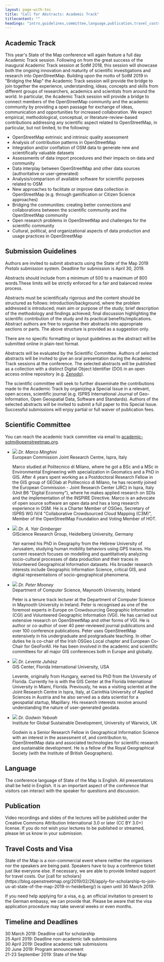 ```yaml
---
layout: page-with-toc
title: "Call for Abstracts: Academic Track"
titlecontent: ""
headings: "intro,guidelines,committee,language,publication,travel_costs_visa,timeline_deadlines"
---
```


<h2 id="intro">Academic Track</h2>

This year's State of the Map conference will again feature a full day Academic Track session. Following on from the great success of the inaugural Academic Track session at SotM&nbsp;<span class="numeral">2018</span>, this session will showcase both the ongoing innovation and maturity of scientific investigations and research into OpenStreetMap. Building upon the motto of SotM&nbsp;<span class="numeral">2019</span> in "Bridging the Map" the Academic Track session will provide the bridge to join together the experience, understanding, ideas, concepts and skills from different groups of researchers, academics and scientists from around the world. In particular, the Academic Track session will provide a bridge to connect members of the OpenStreetMap community and the academic community by providing a open passage for exchange of ideas, communication and opportunities for increased collaboration. We expect empirical, methodological, conceptual, or literature-review-based contributions addressing any scientific aspect related to OpenStreetMap, in particular, but not limited, to the following:

  * OpenStreetMap extrinsic and intrinsic quality assessment
  * Analysis of contribution patterns in OpenStreetMap
  * Integration and/or conflation of OSM data to generate new and scientifically valuable datasets
  * Assessments of data import procedures and their impacts on data and community
  * Data interplay between OpenStreetMap and other data sources (authoritative or user-generated)
  * Analysis/comparison of available software for scientific purposes related to OSM
  * New approaches to facilitate or improve data collection in OpenStreetMap (e.g. through gamification or Citizen Science approaches)
  * Bridging the communities: creating better connections and collaborations between the scientific community and the OpenStreetMap community
  * Open research problems in OpenStreetMap and challenges for the scientific community
  * Cultural, political, and organizational aspects of data production and usage practices in OpenStreetMap

<h2 id="guidelines">Submission Guidelines</h2>

Authors are invited to submit abstracts using the State of the Map&nbsp;<span class="numeral">2019</span> _Pretalx_ submission system. Deadline for submission is April <span class="numeral">30</span>, <span class="numeral">2019</span>.

Abstracts should include from a minimum of 500 to a maximum of 800 words.These limits will be strictly enforced for a fair and balanced review process.

Abstracts must be scientifically rigorous and the content should be structured as follows: introduction/background, where the problem addressed is introduced; main aim or purpose of the study; brief description of the methodology and findings achieved; final discussion highlighting the scientific contribution of the study and its practical benefits/implications. Abstract authors are free to organise their abstracts into appropriate sections or parts. The above structure is provided as a suggestion only.

There are no specific formatting or layout guidelines as the abstract will be submitted online in plain-text format.

Abstracts will be evaluated by the Scientific Committee. Authors of selected abstracts will be invited to give an oral presentation during the Academic Track sessions at the conference. The selected abstracts will be published as a collection with a distinct Digital Object Identifier (DOI) in an open access online repository (e.g. [Zenodo](https://zenodo.org/)).  

The scientific committee will seek to further disseminate the contributions made to the Academic Track by organizing a Special Issue in a relevant, open access, scientific journal (e.g. ISPRS International Journal of Geo-Information, Open Geospatial Data, Software and Standards). Authors of the selected abstracts will be invited to submit a full paper to this Special Issue. Successful submissions will enjoy partial or full waiver of publication fees.

<h2 id="committee">Scientific Committee</h2>


You can reach the academic track committee via email to <a href="mailto:academic-sotm@openstreetmap.org">academic-sotm@openstreetmap.org</a>.

* <img class="bio-pic" src="../../img/bios/minghini.jpg">
  <em>Dr. Marco Minghini</em><br>
  European Commission Joint Research Centre, Ispra, Italy

  Marco studied at Politecnico di Milano, where he got a BSc and a MSc in Environmental Engineering with specialization in Geomatics and a PhD in GIS. After 4 years spent working as a Postdoctoral Research Fellow in the GIS group of GEOlab at Politecnico di Milano, he has recently joined the European Commission - Joint Research Center (JRC) in Ispra, Italy (Unit B6 "Digital Economy"), where he makes applied research on SDIs and the implementation of the INSPIRE Directive. Marco is an advocate of open source software an open data and has a long research experience in OSM. He is a Charter Member of OSGeo, Secretary of ISPRS WG IV/4 "Collaborative Crowdsourced Cloud Mapping (C3M)", Member of the OpenStreetMap Foundation and Voting Member of HOT.

* <img class="bio-pic" src="../../img/bios/grinberger.jpg">
  <em>Dr. A. Yair Grinberger</em><br>
  GIScience Research Group, Heidelberg University, Germany

  Yair earned his PhD in Geography from the Hebrew University of Jerusalem, studying human mobility behaviors using GPS traces. His current research focuses on modelling and quantitatively analyzing socio-cultural processes of data production and their traces in Volunteered Geographical Information datasets. His broader research interests include Geographic Information Science, critical GIS, and digital representations of socio-geographical phenomena.

* <img class="bio-pic" src="../../img/bios/mooney.jpg">
  <em>Dr. Peter Mooney</em><br>
  Department of Computer Science, Maynooth University, Ireland

  Peter is a tenure track lecturer at the Department of Computer Science in Maynooth University in Ireland. Peter is recognised as one of the foremost experts in Europe on Crowdsourcing Geographic Information (CGI) and Volunteered Geographic Information (VGI). He has carried out extensive research on OpenStreetMap and other forms of VGI. He is author or co-author of over 40 peer-reviewed journal publications and over 100 conference publications. Peter uses OpenStreetMap extensively in his undergraduate and postgraduate teaching. In other duties he is co-chair of the Irish OSGeo Local chapter and European Co-Chair for GeoForAll. He has been involved in the academic and scientific committees for all major GIS conferences both in Europe and globally.

* <img class="bio-pic" src="../../img/bios/juhasz.jpg">
  <em>Dr. Levente Juhász</em><br>
  GIS Center, Florida International University, USA

  Levente, originally from Hungary, earned his PhD from the University of Florida. Currently he is with the GIS Center at the Florida International University in Miami, Florida. Previously, he was a visiting scientist at the Joint Research Centre in Ispra, Italy, at Carinthia University of Applied Sciences in Austria and he also served as a data scientist for a geospatial startup, Mapillary. His research interests revolve around understanding the nature of user-generated geodata.

* <img class="bio-pic" src="../../img/bios/yeboah.jpg">
  <em>Dr. Godwin Yeboah</em><br>
  Institute for Global Sustainable Development, University of Warwick, UK

  Godwin is a Senior Research Fellow in Geographical Information Science with an interest in the assessment of, and contribution to, OpenStreetMap data and associated technologies for scientific research and sustainable development. He is a fellow of the Royal Geographical Society (with the Institute of British Geographers).


<h2 id="language">Language</h2>
The conference language of State of the Map is English. All presentations shall be held in English. It is an important aspect of the conference that visitors can interact with the speaker for questions and discussion.

<h2 id="publication">Publication</h2>
Video recordings and slides of the lectures will be published under the Creative Commons Attribution International 3.0 or later (CC BY 3.0+) license. If you do not wish your lectures to be published or streamed, please let us know in your submission.

<h2 id="travel_costs_visa">Travel Costs and Visa</h2>
State of the Map is a non-commercial event where neither the organisers nor the speakers are being paid. Speakers have to buy a conference ticket just like everyone else. If necessary, we are able to provide limited support for travel costs. Our [call for scholars](https://blog.openstreetmap.org/2019/02/26/apply-for-scholarship-to-join-us-at-state-of-the-map-2019-in-heidelberg/) is open until 30 March 2019.

If you need help applying for a visa, e.g. an official invitation to present to the German embassy, we can provide that. Please be aware that the visa application procedure may take several weeks or even months.

<h2 id="timeline_deadlines">Timeline and Deadlines</h2>
30 March 2019: Deadline call for scholarship<br>
25 April 2019: Deadline non-academic talk submissions<br>
30 April 2019: Deadline academic talk submissions<br>
20 June 2019: Program announcement<br>
21-23 September 2019: State of the Map<br>
